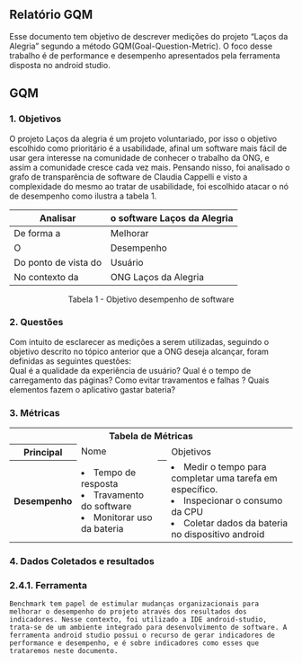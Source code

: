 ## Relatório GQM
Esse documento tem objetivo de descrever medições do projeto “Laços da Alegria” segundo a método GQM(Goal-Question-Metric). O foco desse trabalho é  de performance e desempenho apresentados pela ferramenta disposta no android studio.


## GQM
### 1. Objetivos
O projeto Laços da alegria é um projeto voluntariado, por isso o objetivo escolhido como prioritário é a usabilidade, afinal um software mais fácil de usar gera interesse na comunidade de conhecer o trabalho da ONG, e assim a comunidade cresce cada vez mais. Pensando nisso, foi analisado o grafo de transparência de software de Claudia Cappelli e visto a complexidade do mesmo ao tratar de usabilidade, foi escolhido atacar o nó de desempenho como ilustra a tabela 1.

|Analisar            |o software Laços da Alegria|
|--------------------|---------------------------|
|De forma a          |Melhorar                   |
|O                   |Desempenho                 |
|Do ponto de vista do|Usuário                    |
|No contexto da      |ONG Laços da Alegria       |
<center>Tabela 1 - Objetivo desempenho de software
</center>

### 2. Questões
Com intuito de esclarecer as medições a serem utilizadas, seguindo o objetivo descrito no tópico anterior que a ONG deseja alcançar, foram definidas as seguintes questões:  
Qual é a qualidade da experiência de usuário?
Qual é o tempo de carregamento das páginas? 
Como evitar travamentos e falhas ?
Quais elementos fazem o aplicativo gastar bateria?
	
### 3. Métricas

<table>
  <tbody><tr>
    <th colspan="4">Tabela de Métricas</th>
  </tr>
 
 <tr>
 </tr>
<tr>
    <th colspan="1">Principal</th>
   <td colspan="2"> Nome 
  </td>
  <td colspan="2"> Objetivos 
  </td>
</tr>
<tr>
    <th >Desempenho</th>
   <td  center> 
      <li> Tempo de resposta </li>
      <li> Travamento do software </li>
      <li> Monitorar uso da bateria</li>
  </td>

  <th ></th>
   <td  center> 
      <li> Medir o tempo para completar uma tarefa em específico. </li>
      <li> Inspecionar o consumo da CPU </li>
      <li> Coletar dados da bateria no dispositivo android</li>
  </td>
</tr>

</table>

### 4. Dados Coletados e resultados
### 2.4.1. Ferramenta
	Benchmark tem papel de estimular mudanças organizacionais para melhorar o desempenho do projeto através dos resultados dos indicadores. Nesse contexto, foi utilizado a IDE android-studio, trata-se de um ambiente integrado para desenvolvimento de software. A ferramenta android studio possui o recurso de gerar indicadores de performance e desempenho, e é sobre indicadores como esses que trataremos neste documento. 



